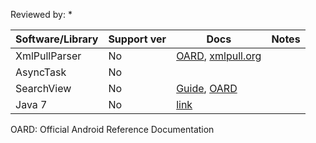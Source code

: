 Reviewed by:
* 


Software/Library | Support ver | Docs | Notes
--- | --- | --- | ---
XmlPullParser | No | [OARD](http://developer.android.com/reference/org/xmlpull/v1/XmlPullParser.html), [xmlpull.org](http://www.xmlpull.org/) |
AsyncTask | No |
SearchView | No | [Guide](http://developer.android.com/guide/topics/search/search-dialog.html), [OARD](http://developer.android.com/reference/android/widget/SearchView.html)
Java 7 | No | [link](http://docs.oracle.com/javase/7/docs/)

OARD: Official Android Reference Documentation
